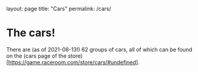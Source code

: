 layout: page
title: "Cars"
permalink: /cars/

# The cars!
There are (as of 2021-08-13!) 62 groups of cars, all of which can be found on the (cars page of the store)[https://game.raceroom.com/store/cars/#undefined].
